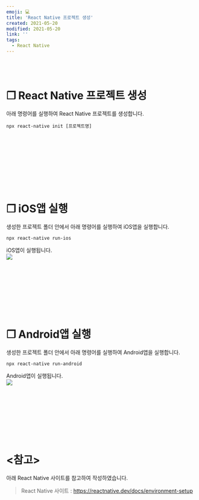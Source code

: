 ```yaml
---
emoji: 💻
title: 'React Native 프로젝트 생성'
created: 2021-05-20
modified: 2021-05-20
link: ''
tags:
  - React Native
---
```

<br></br>





# **❐ React Native 프로젝트 생성**
아래 명령어를 실행하여 React Native 프로젝트를 생성합니다.
```
npx react-native init [프로젝트명]
```
<br></br><br></br><br></br><br></br>





# **❐ iOS앱 실행**
생성한 프로젝트 폴더 안에서 아래 명령어를 실행하여 iOS앱을 실행합니다.
```
npx react-native run-ios
```
iOS앱이 실행됩니다.  
![](/assets/react-native-create_run-ios.png)  
<br></br><br></br><br></br><br></br>





# **❐ Android앱 실행**
생성한 프로젝트 폴더 안에서 아래 명령어를 실행하여 Android앱을 실행합니다.
```
npx react-native run-android
```
Android앱이 실행됩니다.  
![](/assets/react-native-create_run-android.png)  
<br></br><br></br><br></br><br></br>





# **<참고>**
아래 React Native 사이트를 참고하여 작성하였습니다.
> React Native 사이트 : https://reactnative.dev/docs/environment-setup

<br></br><br></br>